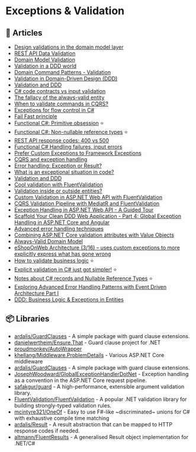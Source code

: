 # Exceptions & Validation

## 📕 Articles

- [Design validations in the domain model layer](https://docs.microsoft.com/en-us/dotnet/architecture/microservices/microservice-ddd-cqrs-patterns/domain-model-layer-validations) 
- [REST API Data Validation](http://www.kamilgrzybek.com/design/rest-api-data-validation/) 
- [Domain Model Validation](http://www.kamilgrzybek.com/design/domain-model-validation/) 
- [Validation in a DDD world](https://lostechies.com/jimmybogard/2009/02/15/validation-in-a-ddd-world/) 
- [Domain Command Patterns - Validation](https://jimmybogard.com/domain-command-patterns-validation/)
- [Validation in Domain-Driven Design (DDD)](http://gorodinski.com/blog/2012/05/19/validation-in-domain-driven-design-ddd/)
- [Validation and DDD](https://enterprisecraftsmanship.com/posts/validation-and-ddd/) 
- [C# code contracts vs input validation](https://enterprisecraftsmanship.com/posts/code-contracts-vs-input-validation/) 
- [The fallacy of the always-valid entity](https://jeffreypalermo.com/2009/05/the-fallacy-of-the-always-valid-entity/) 
- [When to validate commands in CQRS?](https://enterprisecraftsmanship.com/2019/02/20/validate-commands-cqrs/) 
- [Exceptions for flow control in C#](https://enterprisecraftsmanship.com/posts/exceptions-for-flow-control/) 
- [Fail Fast principle](https://enterprisecraftsmanship.com/posts/fail-fast-principle/) 
- [Functional C#: Primitive obsession](https://enterprisecraftsmanship.com/posts/functional-c-primitive-obsession/) ⭐
- [Functional C#: Non-nullable reference types](https://enterprisecraftsmanship.com/posts/functional-c-non-nullable-reference-types/) ⭐
- [REST API response codes: 400 vs 500](https://enterprisecraftsmanship.com/posts/rest-api-response-codes-400-vs-500/)
- [Functional C# Handling failures, input errors](https://enterprisecraftsmanship.com/posts/functional-c-handling-failures-input-errors/) 
- [Prefer Custom Exceptions to Framework Exceptions](https://ardalis.com/prefer-custom-exceptions-to-framework-exceptions/)
- [CQRS and exception handling](https://enterprisecraftsmanship.com/2019/04/15/cqrs-exception-handling/) 
- [Error handling: Exception or Result?](https://enterprisecraftsmanship.com/posts/error-handling-exception-or-result/) 
- [What is an exceptional situation in code?](https://enterprisecraftsmanship.com/posts/what-is-exceptional-situation/)
- [Validation and DDD](https://enterprisecraftsmanship.com/2016/09/13/validation-and-ddd/)
- [Cool validation with FluentValidation](https://www.code4it.dev/blog/fluentvalidation)
- [Validation inside or outside entities?](https://lostechies.com/jimmybogard/2016/04/29/validation-inside-or-outside-entities/)
- [Custom Validation in ASP.NET Web API with FluentValidation](https://exceptionnotfound.net/custom-validation-in-asp-net-web-api-with-fluentvalidation/)
- [CQRS Validation Pipeline with MediatR and FluentValidation](https://code-maze.com/cqrs-mediatr-fluentvalidation/)
- [Exception Handling in ASP.NET Web API - A Guided Tour](https://exceptionnotfound.net/the-asp-net-web-api-exception-handling-pipeline-a-guided-tour/)
- [Scaffold Your Clean DDD Web Application - Part 4: Global Exception Handling in ASP.NET Core and Angular](https://blog.jacobsdata.com/2020/11/12/scaffold-your-clean-ddd-web-application-part-4-global-exception-handling-in-aspnet-core-and-angular)
- [Advanced error handling techniques](https://enterprisecraftsmanship.com/posts/advanced-error-handling-techniques/)
- [Combining ASP.NET Core validation attributes with Value Objects](https://enterprisecraftsmanship.com/posts/combining-asp-net-core-attributes-with-value-objects/)
- [Always-Valid Domain Model](https://enterprisecraftsmanship.com/posts/always-valid-domain-model/)
- [eShopOnWeb Architecture (3/16) – uses custom exceptions to more explicitly express what has gone wrong](https://davecallan.com/eshoponweb-architecture-3-16-uses-custom-exceptions-to-more-explicitly-express-what-has-gone-wrong/)
- [How to validate business logic](https://event-driven.io/en/how_to_validate_business_logic/) ⭐
- [Explicit validation in C# just got simpler!](https://event-driven.io/en/explicit_validation_in_csharp_just_got_simpler/) ⭐
- [Notes about C# records and Nullable Reference Types](https://event-driven.io/en/notes_about_csharp_records_and_nullable_reference_types/) ⭐
- [Exploring Advanced Error Handling Patterns with Event Driven Architecture Part I](https://medium.com/ssense-tech/exploring-advanced-error-handling-patterns-with-event-driven-architecture-part-i-e2f37741d904)
- [DDD: Business Logic & Exceptions in Entities](https://mbarkt3sto.hashnode.dev/ddd-business-logic-exceptions-in-entities)

## 📦 Libraries
- [ardalis/GuardClauses](https://github.com/ardalis/GuardClauses) - A simple package with guard clause extensions.
- [danielwertheim/Ensure.That](https://github.com/danielwertheim/Ensure.That) - Guard clause project for .NET
- [proudmonkey/AutoWrapper](https://github.com/proudmonkey/AutoWrapper)
- [khellang/Middleware.ProblemDetails](https://github.com/khellang/Middleware/tree/master/src/ProblemDetails) - Various ASP.NET Core middleware
- [ardalis/GuardClauses](https://github.com/ardalis/GuardClauses) - A simple package with guard clause extensions.
- [JosephWoodward/GlobalExceptionHandlerDotNet](https://github.com/JosephWoodward/GlobalExceptionHandlerDotNet) - Exception handling as a convention in the ASP.NET Core request pipeline.
- [safakgur/guard](https://github.com/safakgur/guard) - A high-performance, extensible argument validation library.
- [FluentValidation/FluentValidation](https://github.com/FluentValidation/FluentValidation) - A popular .NET validation library for building strongly-typed validation rules.
- [mcintyre321/OneOf](https://github.com/mcintyre321/OneOf) - Easy to use F#-like ~discriminated~ unions for C# with exhaustive compile time matching
- [ardalis/Result](https://github.com/ardalis/Result) - A result abstraction that can be mapped to HTTP response codes if needed.
- [altmann/FluentResults](https://github.com/altmann/FluentResults) - A generalised Result object implementation for .NET/C#